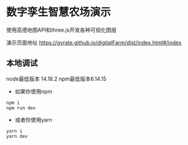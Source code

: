# 数字孪生智慧农场演示

使用高德地图API和three.js开发各种可视化图层

演示页面地址
https://gyrate.github.io/digitalFarm/dist/index.html#/index

## 本地调试
node最低版本 14.18.2
npm最低版本6.14.15

* 如果你使用npm
```shell
npm i  
npm run dev
```
* 或者你使用yarn
```shell
yarn i
yarn dev
```